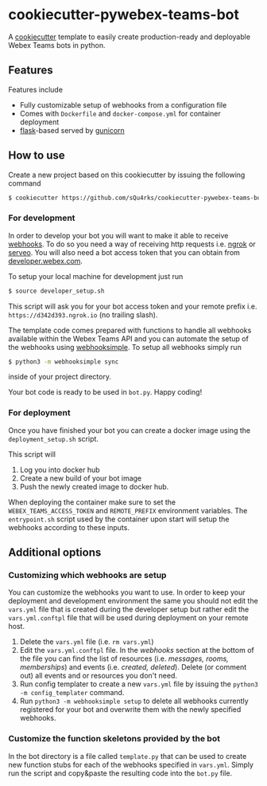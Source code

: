 # cookiecutter-pywebex-teams-bot

A [cookiecutter](https://github.com/cookiecutter/cookiecutter) template to easily create production-ready and deployable Webex Teams bots in python. 

## Features 
Features include

* Fully customizable setup of webhooks from a configuration file
* Comes with `Dockerfile` and `docker-compose.yml` for container deployment
* [flask](https://github.com/pallets/flask)-based served by [gunicorn](https://gunicorn.org/)

## How to use

Create a new project based on this cookiecutter by issuing the following command

```bash
$ cookiecutter https://github.com/sQu4rks/cookiecutter-pywebex-teams-bot
```

### For development
In order to develop your bot you will want to make it able to receive [webhooks](https://developer.webex.com/docs/api/guides/webhooks). To do so you need a way of receiving http requests i.e. [ngrok](https://ngrok.com/) or [serveo](http://serveo.net/). You will also need a bot access token that you can obtain from [developer.webex.com](https://developer.webex.com). 

To setup your local machine for development just run 

```bash
$ source developer_setup.sh
```

This script will ask you for your bot access token and your remote prefix i.e. `https://d342d393.ngrok.io` (no trailing slash). 

The template code comes prepared with functions to handle all webhooks available within the Webex Teams API and you can automate the setup of the webhooks using [webhooksimple](https://github.com/CiscoSE/webhooksimple). To setup all webhooks simply run

```bash
$ python3 -m webhooksimple sync
```
inside of your project directory. 

Your bot code is ready to be used in `bot.py`. Happy coding!

### For deployment
Once you have finished your bot you can create a docker image using the `deployment_setup.sh` script. 

This script will 

1. Log you into docker hub
2. Create a new build of your bot image
3. Push the newly created image to docker hub. 

When deploying the container make sure to set the `WEBEX_TEAMS_ACCESS_TOKEN` and `REMOTE_PREFIX` environment variables. The `entrypoint.sh` script used by the container upon start will setup the webhooks according to these inputs. 

## Additional options

### Customizing which webhooks are setup
You can customize the webhooks you want to use. In order to keep your deployment and development environment the same you should not edit the `vars.yml` file that is created during the developer setup but rather edit the `vars.yml.conftpl` file that will be used during deployment on your remote host. 

1. Delete the `vars.yml` file (i.e. `rm vars.yml`)
2. Edit the `vars.yml.conftpl` file. In the *webhooks* section at the bottom of the file you can find the list of resources (i.e. *messages, rooms, memberships*) and events (i.e. *created, deleted*). Delete (or comment out) all events and or resources you don't need.
3. Run config templater to create a new `vars.yml` file by issuing the `python3 -m config_templater` command. 
4. Run `python3 -m webhooksimple setup` to delete all webhooks currently registered for your bot and overwrite them with the newly specified webhooks.

### Customize the function skeletons provided by the bot

In the bot directory is a file called `template.py` that can be used to create new function stubs for each of the webhooks specified in `vars.yml`. Simply run the script and copy&paste the resulting code into the `bot.py` file. 